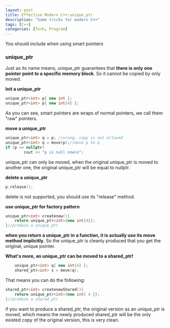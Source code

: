 ```yaml
---
layout: post
title: Effective Modern C++:unique_ptr
description: "Some tricks for modern C++"
tags: [C++]
categories: [Tech, Program]
---
```


You should include <memory> when using smart pointers

### unique_ptr

Just as its name means, unique_ptr guarantees that **there is only one pointer point to a specific memory block**. So it cannot be copied by only moved.

**Init a unique_ptr**

```c++
unique_ptr<int> p{ new int };
unique_ptr<int> p{ new int{4} };
```

As you can see, smart pointers are wraps of normal pointers, we call them "raw" pointers.

<!-- more -->

**move a unique_ptr**

```c++
unique_ptr<int> q = p; //wrong, copy is not allowed
unique_ptr<int> q = move(p);//move p to q
if (p == nullptr)
		cout << "p is null now\n";
```

unique_ptr can only be moved, when the original unique_ptr is moved to another one, the original unique_ptr will be equal to nullptr.

**delete a unique_ptr**

```c++
p.release();
```

delete is not supported, you should use its "release" method.

**use unique_ptr for factory pattern**

```c++
unique_ptr<int> createnew(){
	return unique_ptr<int>{new int{4}};
}//produce a unique_ptr
```

**when you return a unique_ptr in a function, it is actually use its move method implicitly.** So the unique_ptr is cleanly produced that you get the original, unique pointer.

**What's more, an unique_ptr can be moved to a shared_ptr!** 

```c++
	unique_ptr<int> q{ new int{4} };
	shared_ptr<int> s = move(q);
```

That means you can do the following:

```c++
shared_ptr<int> createnewShared(){
	return unique_ptr<int>{new int{ 4 }};
}//produce a shared_ptr
```

if you want to produce a shared_ptr, the original version as an unique_ptr is moved, which means the newly produced shared_ptr will be the only existed copy of the original version, this is very clean.